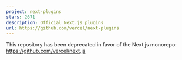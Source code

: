 ```yaml
---
project: next-plugins
stars: 2671
description: Official Next.js plugins
url: https://github.com/vercel/next-plugins
---
```


This repository has been deprecated in favor of the Next.js monorepo: https://github.com/vercel/next.js
